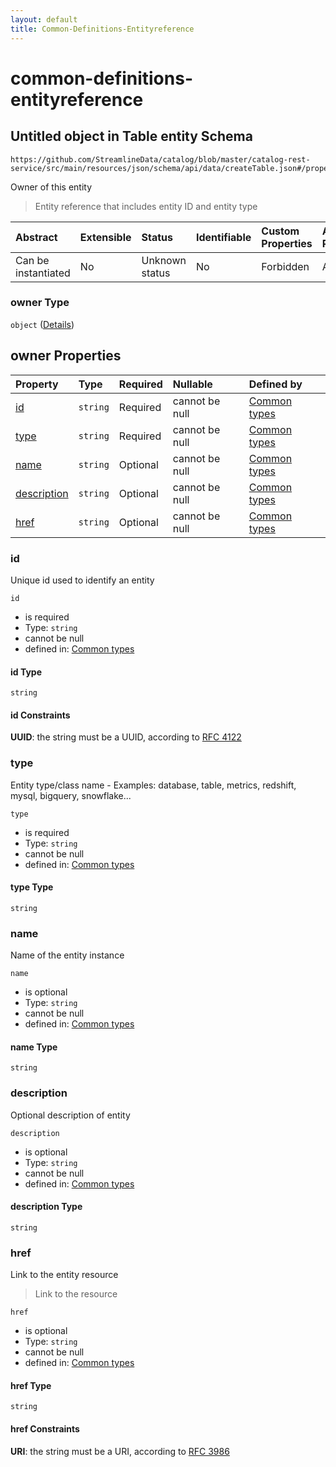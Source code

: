 ```yaml
---
layout: default
title: Common-Definitions-Entityreference
---
```


# common-definitions-entityreference

## Untitled object in Table entity Schema

```text
https://github.com/StreamlineData/catalog/blob/master/catalog-rest-service/src/main/resources/json/schema/api/data/createTable.json#/properties/owner
```

Owner of this entity

> Entity reference that includes entity ID and entity type

| Abstract | Extensible | Status | Identifiable | Custom Properties | Additional Properties | Access Restrictions | Defined In |
| :--- | :--- | :--- | :--- | :--- | :--- | :--- | :--- |
| Can be instantiated | No | Unknown status | No | Forbidden | Allowed | none | [createTable.json\*](https://github.com/parthp2107/JsonMd/tree/7c007d55cf8a594dae64d75ff2874e8f1bc91e95/createTable.json) |

### owner Type

`object` \([Details](common-definitions-entityreference.md)\)

## owner Properties

| Property | Type | Required | Nullable | Defined by |
| :--- | :--- | :--- | :--- | :--- |
| [id](common-definitions-entityreference.md#id) | `string` | Required | cannot be null | [Common types](common-definitions-uuid.md) |
| [type](common-definitions-entityreference.md#type) | `string` | Required | cannot be null | [Common types](common-definitions-entityreference-properties-type.md) |
| [name](common-definitions-entityreference.md#name) | `string` | Optional | cannot be null | [Common types](common-definitions-entityreference-properties-name.md) |
| [description](common-definitions-entityreference.md#description) | `string` | Optional | cannot be null | [Common types](common-definitions-entityreference-properties-description.md) |
| [href](common-definitions-entityreference.md#href) | `string` | Optional | cannot be null | [Common types](common-definitions-href.md) |

### id

Unique id used to identify an entity

`id`

* is required
* Type: `string`
* cannot be null
* defined in: [Common types](common-definitions-uuid.md)

#### id Type

`string`

#### id Constraints

**UUID**: the string must be a UUID, according to [RFC 4122](https://tools.ietf.org/html/rfc4122)

### type

Entity type/class name - Examples: database, table, metrics, redshift, mysql, bigquery, snowflake...

`type`

* is required
* Type: `string`
* cannot be null
* defined in: [Common types](common-definitions-entityreference-properties-type.md)

#### type Type

`string`

### name

Name of the entity instance

`name`

* is optional
* Type: `string`
* cannot be null
* defined in: [Common types](common-definitions-entityreference-properties-name.md)

#### name Type

`string`

### description

Optional description of entity

`description`

* is optional
* Type: `string`
* cannot be null
* defined in: [Common types](common-definitions-entityreference-properties-description.md)

#### description Type

`string`

### href

Link to the entity resource

> Link to the resource

`href`

* is optional
* Type: `string`
* cannot be null
* defined in: [Common types](common-definitions-href.md)

#### href Type

`string`

#### href Constraints

**URI**: the string must be a URI, according to [RFC 3986](https://tools.ietf.org/html/rfc3986)

